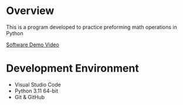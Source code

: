 # Overview
This is a program developed to practice preforming math operations in Python

[Software Demo Video](https://www.youtube.com/watch?v=biSe9RdHi0I)

# Development Environment
* Visual Studio Code
* Python 3.11 64-bit
* Git & GitHub
